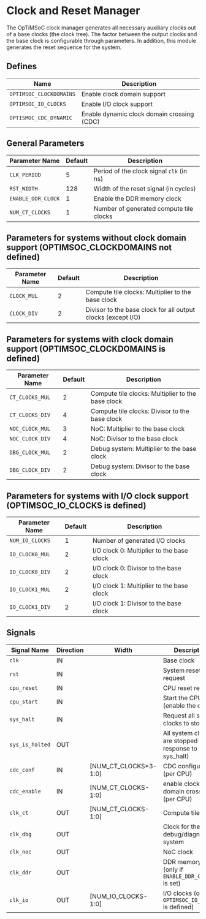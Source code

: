 Clock and Reset Manager
=======================

The OpTiMSoC clock manager generates all necessary auxiliary clocks out of a
base clocks (the clock tree). The factor between the output clocks and the 
base clock is configurable through parameters. In addition, this module 
generates the reset sequence for the system.


Defines
-------

| Name                    | Description                                |
|-------------------------|--------------------------------------------|
| `OPTIMSOC_CLOCKDOMAINS` | Enable clock domain support                |
| `OPTIMSOC_IO_CLOCKS`    | Enable I/O clock support                   |
| `OPTISMOC_CDC_DYNAMIC`  | Enable dynamic clock domain crossing (CDC) |


General Parameters
------------------

| Parameter Name     | Default | Description                                       |
|--------------------|---------|---------------------------------------------------|
| `CLK_PERIOD`       | 5       | Period of the clock signal `clk` (in ns)          |
| `RST_WIDTH`        | 128     | Width of the reset signal (in cycles)             |
| `ENABLE_DDR_CLOCK` | 1       | Enable the DDR memory clock                       |
| `NUM_CT_CLOCKS`    | 1       | Number of generated compute tile clocks           |


Parameters for systems without clock domain support (OPTIMSOC_CLOCKDOMAINS not defined)
---------------------------------------------------------------------------------------

| Parameter Name     | Default | Description                                                   |
|--------------------|---------|---------------------------------------------------------------|
| `CLOCK_MUL`        | 2       | Compute tile clocks: Multiplier to the base clock             |
| `CLOCK_DIV`        | 2       | Divisor to the base clock for all output clocks (except I/O)  |


Parameters for systems with clock domain support (OPTIMSOC_CLOCKDOMAINS is defined)
-----------------------------------------------------------------------------------

| Parameter Name     | Default | Description                                       |
|--------------------|---------|---------------------------------------------------|
| `CT_CLOCKS_MUL`    | 2       | Compute tile clocks: Multiplier to the base clock |
| `CT_CLOCKS_DIV`    | 4       | Compute tile clocks: Divisor to the base clock    |
| `NOC_CLOCK_MUL`    | 3       | NoC: Multiplier to the base clock                 |
| `NOC_CLOCK_DIV`    | 4       | NoC: Divisor to the base clock                    |
| `DBG_CLOCK_MUL`    | 2       | Debug system: Multiplier to the base clock        |
| `DBG_CLOCK_DIV`    | 2       | Debug system: Divisor to the base clock           |


Parameters for systems with I/O clock support (OPTIMSOC_IO_CLOCKS is defined)
-----------------------------------------------------------------------------

| Parameter Name     | Default | Description                                       |
|--------------------|---------|---------------------------------------------------|
| `NUM_IO_CLOCKS`    | 1       | Number of generated I/O clocks                    |
| `IO_CLOCK0_MUL`    | 2       | I/O clock 0: Multiplier to the base clock         |
| `IO_CLOCK0_DIV`    | 2       | I/O clock 0: Divisor to the base clock            |
| `IO_CLOCK1_MUL`    | 2       | I/O clock 1: Multiplier to the base clock         |
| `IO_CLOCK1_DIV`    | 2       | I/O clock 1: Divisor to the base clock            |


Signals
-------

| Signal Name     | Direction | Width                 | Description                                             |
|-----------------|-----------|-----------------------|---------------------------------------------------------|
| `clk`           | IN        |                       | Base clock                                              |
| `rst`           | IN        |                       | System reset request                                    |
| `cpu_reset`     | IN        |                       | CPU reset request                                       |
| `cpu_start`     | IN        |                       | Start the CPUs (enable the clocks)                      |
| `sys_halt`      | IN        |                       | Request all system clocks to stop                       |
| `sys_is_halted` | OUT       |                       | All system clocks are stopped (in response to sys_halt) |
| `cdc_conf`      | IN        | [NUM_CT_CLOCKS*3-1:0] | CDC configuration (per CPU)                             |
| `cdc_enable`    | IN        | [NUM_CT_CLOCKS-1:0]   | enable clock domain crossing (per CPU)                  |
| `clk_ct`        | OUT       | [NUM_CT_CLOCKS-1:0]   | Compute tile clock                                      |
| `clk_dbg`       | OUT       |                       | Clock for the debug/diagnosis system                    |
| `clk_noc`       | OUT       |                       | NoC clock                                               |
| `clk_ddr`       | OUT       |                       | DDR memory clock (only if `ENABLE_DDR_CLOCK` is set)    |
| `clk_io`        | OUT       | [NUM_IO_CLOCKS-1:0]   | I/O clocks (only if `OPTIMSOC_IO_CLOCKS` is defined)    |

